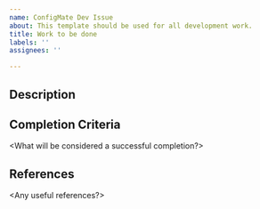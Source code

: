 ```yaml
---
name: ConfigMate Dev Issue
about: This template should be used for all development work.
title: Work to be done
labels: ''
assignees: ''

---
```


## Description
<Briefly describe the work to be done.>

## Completion Criteria
<What will be considered a successful completion?>

## References
<Any useful references?>
